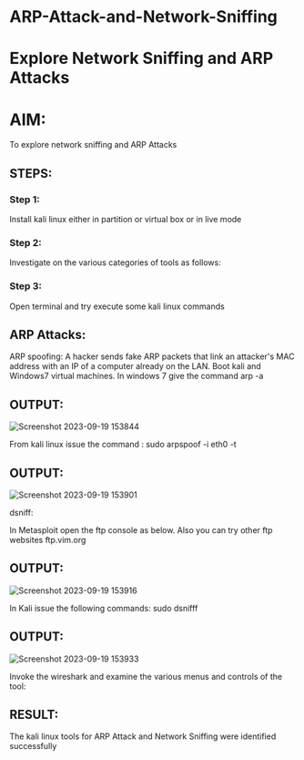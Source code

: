 # ARP-Attack-and-Network-Sniffing
# Explore Network Sniffing and ARP Attacks

# AIM:

To explore network sniffing and ARP Attacks

## STEPS:

### Step 1:

Install kali linux either in partition or virtual box or in live mode

### Step 2:

Investigate on the various categories of tools as follows:


### Step 3:
Open terminal and try execute some kali linux commands

## ARP Attacks:  
ARP spoofing: A hacker sends fake ARP packets that link an attacker's MAC address with an IP of a computer already on the LAN. 
Boot kali and Windows7 virtual machines.
In windows 7 give the command arp -a
## OUTPUT:

![Screenshot 2023-09-19 153844](https://github.com/sakthivel005/ARP-Attack-and-Network-Sniffing/assets/120550359/10a63e36-c6af-43dc-a612-c5cc6fe851c9)

From kali linux issue the command :
sudo arpspoof -i eth0 -t <target system> <gateway>
## OUTPUT:

![Screenshot 2023-09-19 153901](https://github.com/sakthivel005/ARP-Attack-and-Network-Sniffing/assets/120550359/3662f883-6bc7-4338-a412-306ad05ee688)

 dsniff:






In Metasploit open the ftp console as below. Also you can try other ftp websites ftp.vim.org
## OUTPUT:


![Screenshot 2023-09-19 153916](https://github.com/sakthivel005/ARP-Attack-and-Network-Sniffing/assets/120550359/e62f19be-afd3-4f78-85d0-5ccf462b46db)


In Kali issue the following commands:
sudo dsnifff
## OUTPUT:

![Screenshot 2023-09-19 153933](https://github.com/sakthivel005/ARP-Attack-and-Network-Sniffing/assets/120550359/ca948d9d-0cc9-4b8e-9930-f82593951905)


Invoke the wireshark and examine the various menus  and controls of the tool:


## RESULT:
The kali linux tools for ARP Attack and Network Sniffing were identified successfully
